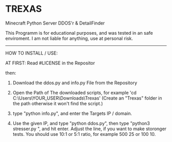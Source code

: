 # TREXAS
Minecraft Python Server DDOS'r &amp; DetailFinder

This Programm is for educational purposes, and was tested in an safe enviroment.
I am not liable for anything, use at personal risk.

----

HOW TO INSTALL / USE:

AT FIRST: Read #LICENSE in the Repositor

then:

1. Download the ddos.py and info.py File from the Repository

2. Open the Path of The downloaded scripts, for example 'cd C:\Users\YOUR_USER\Downloads\Trexas' (Create an "Trexas" folder in the path otherwise it won't find the script.)

3. type "python info.py", and enter the Targets IP / domain.

4. Use the given IP, and type "python ddos.py", then type "python3 stresser.py <IP> <PORT> <SOCKETS> <THREADS>", and hit enter.
   Adjust the <SOCKETS> <THREADS> line, if you want to make storonger tests. You should use 10:1 or 5:1 ratio, for example 500 25
   or 100 10.
